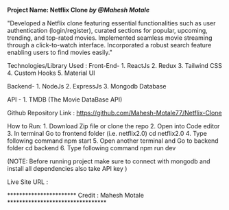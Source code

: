 
<b> Project Name: Netflix Clone <i> by  @Mahesh Motale </i> </b>

"Developed a Netflix clone featuring essential functionalities such as user authentication (login/register), curated sections for popular, upcoming, trending, and top-rated movies. Implemented seamless movie streaming through a click-to-watch interface. Incorporated a robust search feature enabling users to find movies easily."


Technologies/Library Used :
Front-End- 
            1. ReactJs
            2. Redux
            3. Tailwind CSS
            4. Custom Hooks
            5. Material UI

Backend-
            1. NodeJs
            2. ExpressJs
            3. Mongodb Database

API - 
            1. TMDB (The Movie DataBase API)


Github Repository Link : https://github.com/Mahesh-Motale77/Netflix-Clone

How to Run: 
            1. Download Zip file or clone the repo
            2. Open into Code editor
            3. In terminal Go to frontend folder (i.e. netflix2.0)
                cd netflix2.0
            4. Type following command
                npm start
            5. Open another terminal and Go to backend folder
                cd backend
            6. Type following command
                npm run dev

(NOTE: Before running project make sure to connect with mongodb and install all dependencies also take API key )


Live Site URL : 


 ***********************  Credit : Mahesh Motale  *********************************


